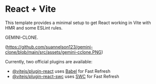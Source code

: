 # React + Vite
This template provides a minimal setup to get React working in Vite with HMR and some ESLint rules.

 GEMINI-CLONE.

 (https://github.com/suannelson123/gemini-clone/blob/main/src/assets/gemini-cclone.PNG)

Currently, two official plugins are available:

- [@vitejs/plugin-react](https://github.com/vitejs/vite-plugin-react/blob/main/packages/plugin-react/README.md) uses [Babel](https://babeljs.io/) for Fast Refresh
- [@vitejs/plugin-react-swc](https://github.com/vitejs/vite-plugin-react-swc) uses [SWC](https://swc.rs/) for Fast Refresh
